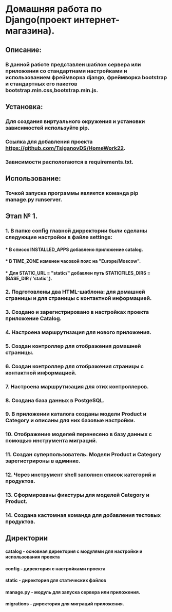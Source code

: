 # Домашняя работа по Django(проект интернет-магазина).
## Описание:
### В данной работе представлен шаблон сервера или приложения со стандартнами настройками и использованием фреймворка django, фреймворка bootstrap и стандартных его пакетов bootstrap.min.css,bootstrap.min.js.
## Установка:
### Для создания виртуального окружения и установки зависимостей используйте pip.
### Ссылка для добавления проекта https://github.com/TsiganovDS/HomeWork22.
### Зависимости распологаются в requirements.txt.
## Использование:
### Точкой запуска программы является команда pip manage.py runserver.
## Этап № 1.
### 1. В папке config главной дирректории были сделаны следующие настройки в файле settings:
#### * В список INSTALLED_APPS добавлено приложение catalog.
#### * В TIME_ZONE изменен часовой пояс на "Europe/Moscow".
#### * Для STATIC_URL = "static/" добавлен путь STATICFILES_DIRS = (BASE_DIR / 'static',).
### 2. Подготовлены два HTML-шаблона: для домашней страницы и для страницы с контактной информацией.
### 3. Создано и зарегистрировано в настройках проекта приложение Catalog.
### 4. Настроена маршрутизация для нового приложения.
### 5. Создан контроллер для отображения домашней страницы.
### 6. Создан контроллер для отображения страницы с контактной информацией.
### 7. Настроена маршрутизация для этих контроллеров.
### 8. Создана база данных в PostgeSQL.
### 9. В приложении каталога созданы модели Product и Category и описаны для них базовые настройки.
### 10. Отображение моделей перенесено в базу данных с помощью инструмента миграций.
### 11. Создан суперпользователь. Модели Product  и Category зарегистрироны  в админке.
### 12. Через инструмент shell заполнен список категорий и продуктов.
### 13. Сформированы фикстуры для моделей Category и Product.
### 14. Создана кастомная команда для добавления тестовых продуктов.
## Директории
#### catalog - основная директория с модулями для настройки и иcпользования проекта
#### config - директория с настройками проекта
#### static - директория для статических файлов
#### manage.py - модуль для запуска сервера или приложения.
#### migrations - директория для миграций приложения.
